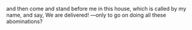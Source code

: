 and then come and stand before me in this house, which is called by my name, and say, We are delivered! —only to go on doing all these abominations?
